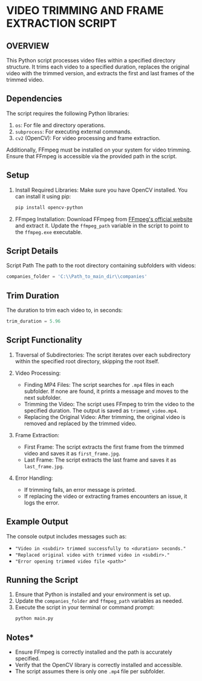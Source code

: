 # VIDEO TRIMMING AND FRAME EXTRACTION SCRIPT
## OVERVIEW
This Python script processes video files within a specified directory structure. It trims each video to a specified duration, replaces the original video with the trimmed version, and extracts the first and last frames of the trimmed video.
## Dependencies
The script requires the following Python libraries:
1.	`os`: For file and directory operations.
2.	`subprocess`: For executing external commands.
3.	`cv2` (OpenCV): For video processing and frame extraction.

Additionally, FFmpeg must be installed on your system for video trimming. Ensure that FFmpeg is accessible via the provided path in the script.
## Setup
1. Install Required Libraries:
   Make sure you have OpenCV installed. You can install it using pip:
   ```bash
   pip install opencv-python
   ```


2. FFmpeg Installation:
   Download FFmpeg from [FFmpeg's official website](https://ffmpeg.org/download.html) and extract it. Update the `ffmpeg_path` variable in the script to point to the `ffmpeg.exe` executable.
## Script Details
Script Path
The path to the root directory containing subfolders with videos:
```python
companies_folder = 'C:\\Path_to_main_dir\\companies'
```
## Trim Duration
The duration to trim each video to, in seconds:
```python
trim_duration = 5.96
```
## Script Functionality
1. Traversal of Subdirectories:
The script iterates over each subdirectory within the specified root directory, skipping the root itself.



2. Video Processing:
   - Finding MP4 Files:
     The script searches for `.mp4` files in each subfolder. If none are found, it prints a message and moves to the next subfolder.
   - Trimming the Video:
     The script uses FFmpeg to trim the video to the specified duration. The output is saved as `trimmed_video.mp4`.
   - Replacing the Original Video:
     After trimming, the original video is removed and replaced by the trimmed video.
3. Frame Extraction:
   - First Frame:
     The script extracts the first frame from the trimmed video and saves it as `first_frame.jpg`.
   - Last Frame:
     The script extracts the last frame and saves it as `last_frame.jpg`.

4. Error Handling:
   - If trimming fails, an error message is printed.
   - If replacing the video or extracting frames encounters an issue, it logs the error.


## Example Output
The console output includes messages such as:
- `"Video in <subdir> trimmed successfully to <duration> seconds."`
- `"Replaced original video with trimmed video in <subdir>."`
- `"Error opening trimmed video file <path>"`
## Running the Script
1. Ensure that Python is installed and your environment is set up.
2. Update the `companies_folder` and `ffmpeg_path` variables as needed.
3. Execute the script in your terminal or command prompt:
   ```bash
   python main.py
   ```
## Notes*
- Ensure FFmpeg is correctly installed and the path is accurately specified.
- Verify that the OpenCV library is correctly installed and accessible.
- The script assumes there is only one `.mp4` file per subfolder. 

